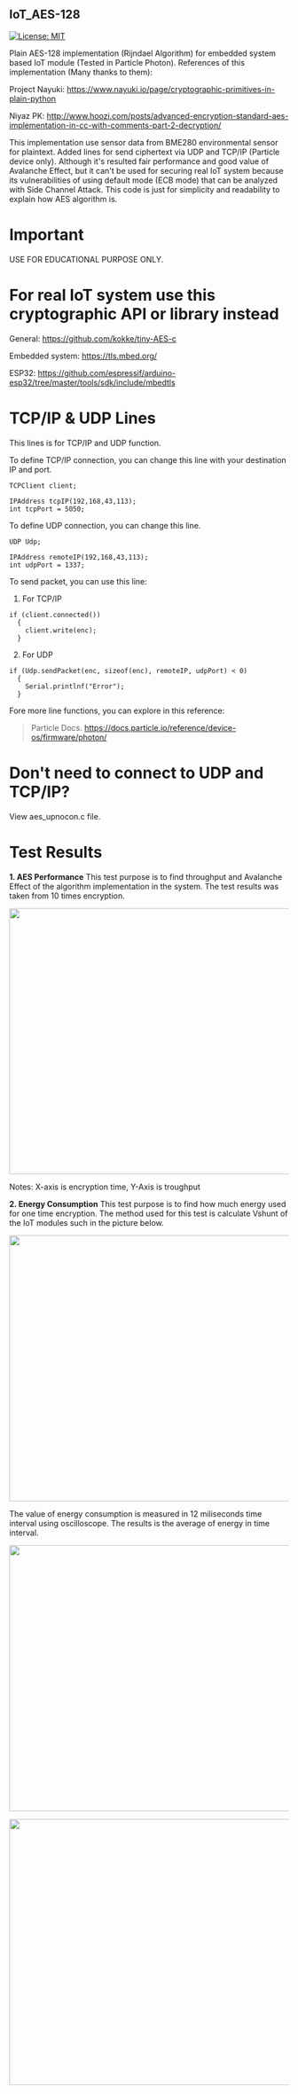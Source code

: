 ## IoT_AES-128
[![License: MIT](https://img.shields.io/badge/License-MIT-yellow.svg)](https://opensource.org/licenses/MIT)

Plain AES-128 implementation (Rijndael Algorithm) for embedded system based IoT module (Tested in Particle Photon).
References of this implementation (Many thanks to them):

Project Nayuki: https://www.nayuki.io/page/cryptographic-primitives-in-plain-python

Niyaz PK: http://www.hoozi.com/posts/advanced-encryption-standard-aes-implementation-in-cc-with-comments-part-2-decryption/

This implementation use sensor data from BME280 environmental sensor for plaintext. Added lines for send ciphertext via UDP and TCP/IP (Particle device only). Although it's resulted fair performance and good value of Avalanche Effect, but it can't be used for securing real IoT system because its vulnerabilities of using default mode (ECB mode) that can be analyzed with Side Channel Attack. This code is just for simplicity and readability to explain how AES algorithm is.

# Important
USE FOR EDUCATIONAL PURPOSE ONLY.

# For real IoT system use this cryptographic API or library instead

General: https://github.com/kokke/tiny-AES-c

Embedded system: https://tls.mbed.org/

ESP32: https://github.com/espressif/arduino-esp32/tree/master/tools/sdk/include/mbedtls


# TCP/IP & UDP Lines
This lines is for TCP/IP and UDP function.

To define TCP/IP connection, you can change this line with your destination IP and port.
```
TCPClient client;

IPAddress tcpIP(192,168,43,113);
int tcpPort = 5050;
```

To define UDP connection, you can change this line.
```
UDP Udp;

IPAddress remoteIP(192,168,43,113);
int udpPort = 1337;
```

To send packet, you can use this line:
1. For TCP/IP
```
if (client.connected())
  {
    client.write(enc);
  }
```

2. For UDP
```
if (Udp.sendPacket(enc, sizeof(enc), remoteIP, udpPort) < 0)
  {
    Serial.printlnf("Error");
  }
```

Fore more line functions, you can explore in this reference: 
>Particle Docs.
>https://docs.particle.io/reference/device-os/firmware/photon/

# Don't need to connect to UDP and TCP/IP?
View aes_upnocon.c file.

# Test Results
**1. AES Performance**
  This test purpose is to find throughput and Avalanche Effect of the algorithm implementation in the system. The test results was taken from 10 times encryption.
  <p align="center">
  <img width="640" height="480" src="https://i.postimg.cc/C15gMP9v/Screenshot-from-2021-02-22-09-48-02.png">
  </p>
  Notes: X-axis is encryption time, Y-Axis is troughput
  

**2. Energy Consumption**
  This test purpose is to find how much energy used for one time encryption. The method used for this test is calculate Vshunt of the IoT modules such in the picture below.
  <p align="center">
  <img width="640" height="480" src="https://i.postimg.cc/QCWZ1B81/Screenshot-from-2021-02-22-09-42-57.png">
  </p>

  The value of energy consumption is measured in 12 miliseconds time interval using oscilloscope. The results is the average of energy in time interval.
  <p align="center">
  <img width="640" height="480" src="https://i.postimg.cc/vZ9NLmqy/Screenshot-from-2021-02-22-10-02-43.png">
  </P>
  <p align="center">
  <img width="640" height="480" src="https://i.postimg.cc/tTcsrsL2/Screenshot-from-2021-02-22-09-55-00.png">
  </P>

